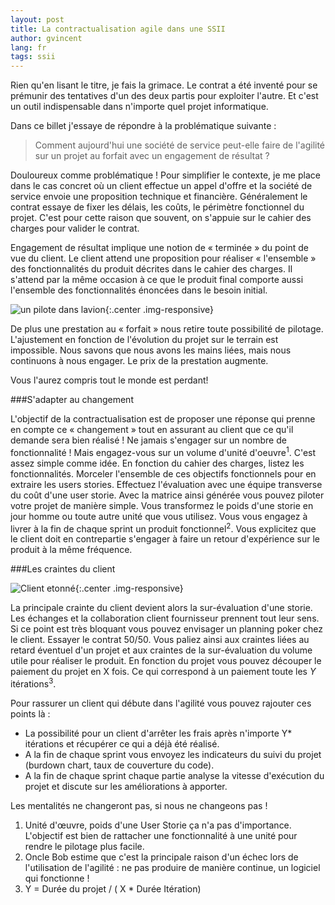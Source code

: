 ```yaml
---
layout: post
title: La contractualisation agile dans une SSII
author: gvincent
lang: fr
tags: ssii
---
```


Rien qu'en lisant le titre, je fais la grimace.
Le contrat a été inventé pour se prémunir des tentatives d'un des deux partis pour exploiter l'autre.
Et c'est un outil indispensable dans n'importe quel projet informatique.


<!--more-->

Dans ce billet j'essaye de répondre à la problématique suivante :

> Comment aujourd'hui une société de service peut-elle faire de l'agilité sur un projet au forfait avec un engagement de résultat ?

Douloureux comme problématique ! Pour simplifier le contexte, je me place dans le cas concret où un client effectue un appel d'offre et la société de service envoie une proposition technique et financière. Généralement le contrat essaye de fixer les délais, les coûts, le périmètre fonctionnel du projet. C'est pour cette raison que souvent, on s'appuie sur le cahier des charges pour valider le contrat.

Engagement de résultat implique une notion de «  terminée  » du point de vue du client. Le client attend une proposition pour réaliser « l'ensemble  » des fonctionnalités du produit décrites dans le cahier des charges. Il s'attend par la même occasion à ce que le produit final comporte aussi l'ensemble des fonctionnalités énoncées dans le besoin initial.

![un pilote dans lavion](https://lh4.googleusercontent.com/-508LddosWQU/Trw4QZNiYiI/AAAAAAAABdY/OJnphuBI2r4/s800/un-pilote-dans-lavion.jpg){:.center .img-responsive}

De plus une prestation au « forfait » nous retire toute possibilité de pilotage. L'ajustement en fonction de l'évolution du projet sur le terrain est impossible. Nous savons que nous avons les mains liées, mais nous continuons à nous engager. Le prix de la prestation augmente.

Vous l'aurez compris tout le monde est perdant!

###S'adapter au changement

L'objectif de la contractualisation est de proposer une réponse qui prenne en compte ce « changement » tout en assurant au client que ce qu'il demande sera bien réalisé !
Ne jamais s'engager sur un nombre de fonctionnalité ! Mais engagez-vous sur un volume d'unité d'oeuvre<sup>1</sup>. C'est assez simple comme idée. En fonction du cahier des charges, listez les fonctionnalités. Morceler l'ensemble de ces objectifs fonctionnels pour en extraire les users stories. Effectuez l'évaluation avec une équipe transverse du coût d'une user storie. Avec la matrice ainsi générée vous pouvez piloter votre projet de manière simple. Vous transformez le poids d'une storie en jour homme ou toute autre unité que vous utilisez.
Vous vous engagez à livrer à la fin de chaque sprint un produit fonctionnel<sup>2</sup>. Vous explicitez que le client doit en contrepartie s'engager à faire un retour d'expérience sur le produit à la même fréquence.

###Les craintes du client

![Client etonné](https://lh3.googleusercontent.com/-YnQ7QAvEjZE/Trw4NL7S8OI/AAAAAAAABco/tJk8GVaw94E/s400/client-e%25CC%2581tonne%25CC%2581.jpg){:.center .img-responsive}

La principale crainte du client devient alors la sur-évaluation d'une storie. Les échanges et la collaboration client fournisseur prennent tout leur sens. Si ce point est très bloquant vous pouvez envisager un planning poker chez le client.
Essayer le contrat 50/50. Vous paliez ainsi aux craintes liées au retard éventuel d'un projet et aux craintes de la sur-évaluation du volume utile pour réaliser le produit. En fonction du projet vous pouvez découper le paiement du projet en X fois. Ce qui correspond à un paiement toute les *Y* itérations<sup>3</sup>.

Pour rassurer un client qui débute dans l'agilité vous pouvez rajouter ces points là  :

*   La possibilité pour un client d'arrêter les frais après n'importe Y* itérations et récupérer ce qui a déjà été réalisé.
*   A la fin de chaque sprint vous envoyez les indicateurs du suivi du projet (burdown chart, taux de couverture du code).
*   A la fin de chaque sprint chaque partie analyse la vitesse d'exécution du projet et discute sur les améliorations à apporter.

Les mentalités ne changeront pas, si nous ne changeons pas !

1. Unité d'œuvre, poids d'une User Storie ça n'a pas d'importance. L'objectif est bien de rattacher une fonctionnalité à une unité pour rendre le pilotage plus facile.
2. Oncle Bob estime que c'est la principale raison d'un échec lors de l'utilisation de l'agilité : ne pas produire de manière continue, un logiciel qui fonctionne !
3. Y = Durée du projet / ( X * Durée Itération)